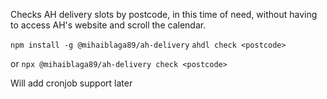 Checks AH delivery slots by postcode, in this time of need, without having to access AH's website and scroll the calendar.

`npm install -g @mihaiblaga89/ah-delivery` 
`ahdl check <postcode>`

or `npx @mihaiblaga89/ah-delivery check <postcode>`

Will add cronjob support later

